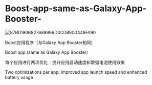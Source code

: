 # Boost-app-same-as-Galaxy-App-Booster-
![87BD190B827688996D0CDB900449FA90](https://github.com/user-attachments/assets/f67793cb-5b5d-4ec2-9b09-9b9da36d1e6c)

Boost应用程序（与Galaxy App Booster相同）

Boost app (same as Galaxy App Booster)

每个应用进行两项优化：提升应用启动速度和增强电池使用效果

Two optimizations per app: improved app launch speed and enhanced battery usage
